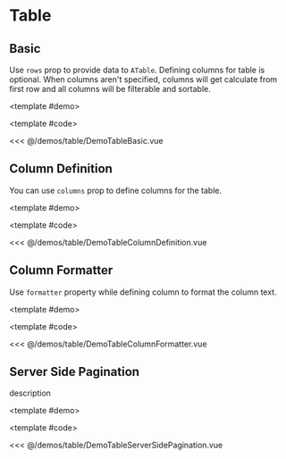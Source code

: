 # Table

<!-- 👉 Basic -->
<Demo>

## Basic

Use `rows` prop to provide data to `ATable`. Defining columns for table is optional. When columns aren't specified, columns will get calculate from first row and all columns will be filterable and sortable.

<template #demo>
    <div class="cards-demo-container">
        <DemoTableBasic />
    </div>
</template>

<template #code>

<<< @/demos/table/DemoTableBasic.vue

</template>

</Demo>

<!-- 👉 Column Definition -->
<Demo>

## Column Definition

You can use `columns` prop to define columns for the table.

<template #demo>
    <div class="cards-demo-container">
        <DemoTableColumnDefinition />
    </div>
</template>

<template #code>

<<< @/demos/table/DemoTableColumnDefinition.vue

</template>

</Demo>

<!-- 👉 Column Formatter -->
<Demo>

## Column Formatter

Use `formatter` property while defining column to format the column text.

<template #demo>
    <div class="cards-demo-container">
        <DemoTableColumnFormatter />
    </div>
</template>

<template #code>

<<< @/demos/table/DemoTableColumnFormatter.vue

</template>

</Demo>

<!-- 👉 Server Side Pagination -->
<Demo>

## Server Side Pagination

description

<template #demo>
    <DemoTableServerSidePagination />
</template>

<template #code>

<<< @/demos/table/DemoTableServerSidePagination.vue

</template>

</Demo>
